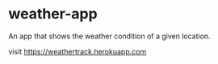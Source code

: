 # weather-app
An app that shows the weather condition of a given location.

visit https://weathertrack.herokuapp.com
